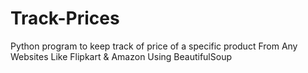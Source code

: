 # Track-Prices
Python program to keep track of price of a specific product From Any Websites Like Flipkart &amp; Amazon Using BeautifulSoup 
